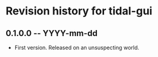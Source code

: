 # Revision history for tidal-gui

## 0.1.0.0 -- YYYY-mm-dd

* First version. Released on an unsuspecting world.
